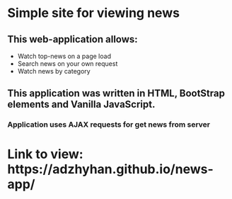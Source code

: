# Simple site for viewing news 
 
<h2>This web-application allows:</h2>
<ul>
  <li>Watch top-news on a page load</li>
  <li>Search news on your own request</li>
  <li>Watch news by category</li>
</ul>

<h2> This application was written in HTML, BootStrap elements and Vanilla JavaScript. </h2>
<h3>Application uses AJAX requests for get news from server</h3>

 
<h1> Link to view: https://adzhyhan.github.io/news-app/ </h1> 
